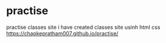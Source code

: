 # practise
practise classes site
i have created classes site usinh html css 
https://chapkepratham007.github.io/practise/

